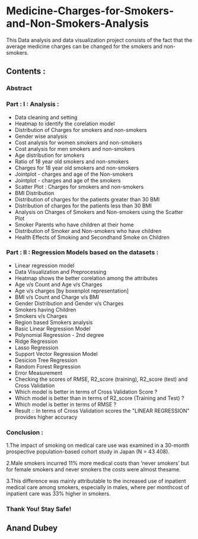 # Medicine-Charges-for-Smokers-and-Non-Smokers-Analysis
This Data analysis and data visualization project consists of the fact that the average medicine charges can be changed for the smokers and non-smokers.

## Contents :

### Abstract
### Part : I : Analysis :
  - Data cleaning and setting
  - Heatmap to identify the corelation model
  - Distribution of Charges for smokers and non-smokers
  - Gender wise analysis
  - Cost analysis for women smokers and non-smokers
  - Cost analysis for men smokers and non-smokers
  - Age distribution for smokers
  - Ratio of 18 year old smokers and non-smokers
  - Charges for 18 year old smokers and non-smokers
  - Jointplot - charges and age of the Non-smokers
  - Jointplot - charges and age of the smokers
  - Scatter Plot : Charges for smokers and non-smokers
  - BMI Distribution
  - Distribution of charges for the patients greater than 30 BMI
  - Distribution of charges for the patients less than 30 BMI
  - Analysis on Charges of Smokers and Non-smokers using the Scatter Plot
  - Smoker Parents who have children at their home
  - Distribution of Smoker and Non-smokers who have children
  - Health Effects of Smoking and Secondhand Smoke on Children 
  
### Part : II : Regression Models based on the datasets :
  - Linear regression model
  - Data Visualization and Preprocessing
  - Heatmap shows the better corelation among the attributes
  - Age v/s Count and Age v/s Charges
  - Age v/s charges [by boxenplot representation]
  - BMI v/s Count and Charge v/s BMI
  - Gender Distribution and Gender v/s Charges
  - Smokers having Children
  - Smokers v/s Charges
  - Region based Smokers analysis
  - Basic Linear Regression Model
  - Polynomial Regression - 2nd degree
  - Ridge Regression
  - Lasso Regression
  - Support Vector Regression Model
  - Desicion Tree Regression
  - Random Forest Regression
  - Error Measurement
  - Checking the scores of RMSE, R2_score (training), R2_score (test) and Cross Validation
  - Which model is better in terms of Cross Validation Score ?
  - Which model is better than in terms of R2_score (Training and Test) ?
  - Which model is better in terms of RMSE ?
  - Result :: In terms of Cross Validation scores the "LINEAR REGRESSION" provides higher accuracy
  
### Conclusion :
1.The impact of smoking on medical care use was examined in a 30-month prospective population-based cohort study in Japan (N = 43 408).

2.Male smokers incurred 11% more medical costs than ‘never smokers’ but for female smokers and never smokers the costs were almost thesame.

3.This difference was mainly attributable to the increased use of inpatient medical care among smokers, especially in males, where per monthcost of inpatient care was 33% higher in smokers.

### Thank You! Stay Safe!
## Anand Dubey
